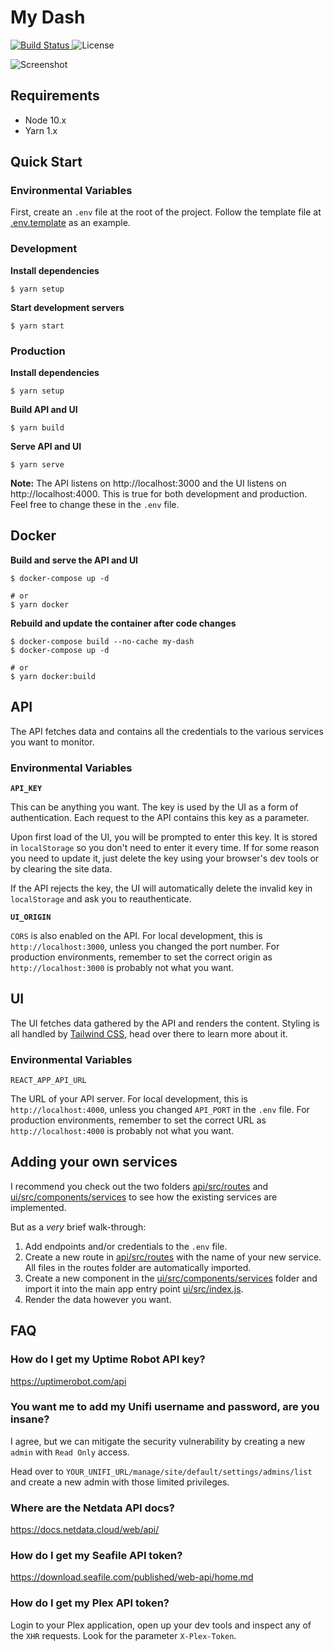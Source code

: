 # My Dash

<p align="left">
  <a href="https://travis-ci.org/krestaino/my-dash">
    <img src="https://api.travis-ci.org/krestaino/my-dash.svg?branch=master" alt="Build Status" style="max-width:100%;">
  </a>
  <img src="https://camo.githubusercontent.com/9a140a4c68e7c178bc660bee7675f4f25ff7ade3/68747470733a2f2f696d672e736869656c64732e696f2f6e706d2f6c2f7675652e737667" alt="License" style="max-width:100%;">
</p>

![Screenshot](https://raw.githubusercontent.com/krestaino/my-dash/master/screenshot.png)

## Requirements

- Node 10.x
- Yarn 1.x

## Quick Start

### Environmental Variables

First, create an `.env` file at the root of the project. Follow the template file at [.env.template](.env.template) as an example.

### Development

**Install dependencies**

```
$ yarn setup
```

**Start development servers**

```
$ yarn start
```

### Production

**Install dependencies**

```
$ yarn setup
```

**Build API and UI**

```
$ yarn build
```

**Serve API and UI**

```
$ yarn serve
```

**Note:** The API listens on http://localhost:3000 and the UI listens on http://localhost:4000. This is true for both development and production. Feel free to change these in the `.env` file.

## Docker

**Build and serve the API and UI**

```
$ docker-compose up -d

# or
$ yarn docker
```

**Rebuild and update the container after code changes**

```
$ docker-compose build --no-cache my-dash
$ docker-compose up -d

# or
$ yarn docker:build
```

## API

The API fetches data and contains all the credentials to the various services you want to monitor.

### Environmental Variables

**`API_KEY`**

This can be anything you want. The key is used by the UI as a form of authentication. Each request to the API contains this key as a parameter.

Upon first load of the UI, you will be prompted to enter this key. It is stored in `localStorage` so you don't need to enter it every time. If for some reason you need to update it, just delete the key using your browser's dev tools or by clearing the site data.

If the API rejects the key, the UI will automatically delete the invalid key in `localStorage` and ask you to reauthenticate.

**`UI_ORIGIN`**

`CORS` is also enabled on the API. For local development, this is `http://localhost:3000`, unless you changed the port number. For production environments, remember to set the correct origin as `http://localhost:3000` is probably not what you want.

## UI

The UI fetches data gathered by the API and renders the content. Styling is all handled by [Tailwind CSS](https://tailwindcss.com/), head over there to learn more about it.

### Environmental Variables

`REACT_APP_API_URL`

The URL of your API server. For local development, this is `http://localhost:4000`, unless you changed `API_PORT` in the `.env` file. For production environments, remember to set the correct URL as `http://localhost:4000` is probably not what you want.

## Adding your own services

I recommend you check out the two folders [api/src/routes](api/src/routes) and [ui/src/components/services](ui/src/components/services) to see how the existing services are implemented.

But as a _very_ brief walk-through:

1. Add endpoints and/or credentials to the `.env` file.
2. Create a new route in [api/src/routes](api/src/routes) with the name of your new service. All files in the routes folder are automatically imported.
3. Create a new component in the [ui/src/components/services](ui/src/components/services) folder and import it into the main app entry point [ui/src/index.js](ui/src/index.js).
4. Render the data however you want.

## FAQ

### How do I get my Uptime Robot API key?

https://uptimerobot.com/api

### You want me to add my Unifi username and password, are you insane?

I agree, but we can mitigate the security vulnerability by creating a new `admin` with `Read Only` access.

Head over to `YOUR_UNIFI_URL/manage/site/default/settings/admins/list` and create a new admin with those limited privileges.

### Where are the Netdata API docs?

https://docs.netdata.cloud/web/api/

### How do I get my Seafile API token?

https://download.seafile.com/published/web-api/home.md

### How do I get my Plex API token?

Login to your Plex application, open up your dev tools and inspect any of the `XHR` requests. Look for the parameter `X-Plex-Token`.
